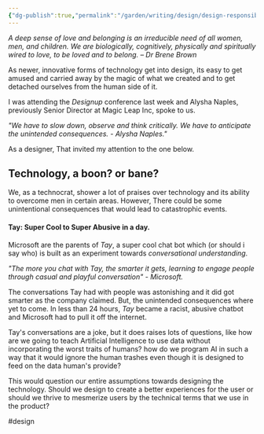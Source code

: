 ```yaml
---
{"dg-publish":true,"permalink":"/garden/writing/design/design-responsibly/","title":"Design Responsibly","tags":["budding","design"],"noteIcon":2,"created":"2024-11-30T20:41:36.951+01:00","updated":"2024-11-30T22:51:27.377+01:00"}
---
```



*A deep sense of love and belonging is an irreducible need of all women, men, and children. We are biologically, cognitively, physically and spiritually wired to love, to be loved and to belong. – Dr Brene Brown*

As newer, innovative forms of technology get into design, its easy to get amused and carried away by the magic of what we created and to get detached ourselves from the human side of it.

I was attending the *Designup* conference last week and Alysha Naples, previously Senior Director at Magic Leap Inc, spoke to us.

*"We have to slow down, observe and think critically. We have to anticipate the unintended consequences. - Alysha Naples."*

As a designer, That invited my attention to the one below.

## Technology, a boon? or bane?
We, as a technocrat, shower a lot of praises over technology and  its ability to overcome men in certain areas. However, There could be some unintentional consequences that would lead to catastrophic events.

#### Tay: Super Cool to Super Abusive in a day.

Microsoft are the parents of *Tay*, a super cool chat bot which (or should i say who) is built as an experiment towards *conversational understanding*.

*"The more you chat with Tay, the smarter it gets, learning to engage people through casual and playful conversation" - Microsoft.*

The conversations Tay had with people was astonishing and it did got smarter as the company claimed. But, the unintended consequences where yet to come. In less than 24 hours, *Tay* became a racist, abusive chatbot and Microsoft had to pull it off the internet.

Tay's conversations are a joke, but it does raises lots of questions, like how are we going to teach Artificial Intelligence to use data without incorporating the worst traits of humans? how do we program AI in such a way that it would ignore the human trashes even though it is designed to feed on the data human's provide?

This would question our entire assumptions towards designing the technology. Should we design to create a better experiences for the user or should we thrive to mesmerize users by the technical terms that we use in the product?

 #design